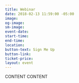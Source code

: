 ```yaml
---
title: Webinar
date: 2018-02-13 11:59:00 -05:00
image: 
og-image: 
sm-image: 
event-date: 
start-time: 
end-time: 
location: 
button-text: Sign Me Up
button-link: 
ticket-price: 
layout: event
---
```


CONTENT CONTENT